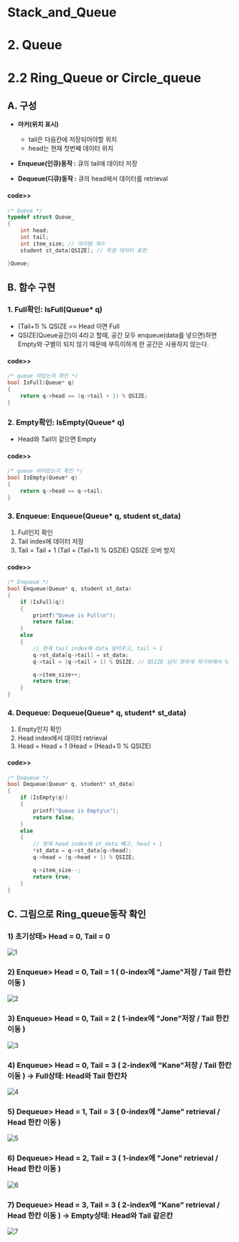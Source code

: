 # Stack_and_Queue
# 2. Queue  
# 2.2 Ring_Queue or Circle_queue  
## A. 구성  
- __마커(위치 표시)__  

	- tail은 다음칸에 저장되어야할 위치  
	- head는 현재 첫번째 데이터 위치    
- __Enqueue(인큐)동작 :__ 큐의 tail에 데이터 저장  
- __Dequeue(디큐)동작 :__ 큐의 head에서 데이터를 retrieval 
#### code>>  
```c  
/* Queue */
typedef struct Queue_
{
	int head;
	int tail;
	int item_size; // 아이템 개수
	student st_data[QSIZE]; // 학생 데이터 표현

}Queue;  
```  
## B. 함수 구현  
### 1. Full확인: IsFull(Queue* q)    
- (Tail+1) % QSIZE == Head 이면 Full  
- QSIZE(Queue공간)이 4라고 할때, 공간 모두 enqueue(data를 넣으면)하면 Empty와 구별이 되지 않기 때문에 부득이하게 한 공간은 사용하지 않는다.  
#### code>>  
```c  
/* queue 차있는지 확인 */
bool IsFull(Queue* q)
{
	return q->head == (q->tail + 1) % QSIZE;
}  
```  

### 2. Empty확인: IsEmpty(Queue* q)      
- Head와 Tail이 같으면 Empty  
#### code>>  
```c  
/* queue 비어있는지 확인 */
bool IsEmpty(Queue* q)
{
	return q->head == q->tail;
}  
```  

### 3. Enqueue: Enqueue(Queue* q, student st_data)      
1. Full인지 확인  
2. Tail index에 데이터 저장  
3. Tail = Tail + 1 (Tail = (Tail+1) % QSZIE) QSIZE 오버 방지 
#### code>>  
```c  
/* Enqueue */
bool Enqueue(Queue* q, student st_data)
{
	if (IsFull(q))
	{
		printf("Queue is Full\n");
		return false;
	}
	else
	{
		// 현재 tail index에 data 넣어주고, tail + 1 
		q->st_data[q->tail] = st_data; 
		q->tail = (q->tail + 1) % QSIZE; // QSIZE 넘지 못하게 하기위해서 % 이용

		q->item_size++;
		return true;
	}
}  
```   
### 4. Dequeue: Dequeue(Queue* q, student* st_data)   
1. Empty인지 확인    
2. Head index에서 데이터 retrieval  
3. Head = Head + 1 (Head = (Head+1) % QSIZE)  
#### code>>  
```c  
/* Dequeue */
bool Dequeue(Queue* q, student* st_data)
{
	if (IsEmpty(q))
	{
		printf("Queue is Empty\n");
		return false;
	}
	else
	{
		// 현재 head index에 st_data 뻬고, head + 1
		*st_data = q->st_data[q->head];
		q->head = (q->head + 1) % QSIZE;

		q->item_size--;
		return true;
	}
}  
```  
## C. 그림으로 Ring_queue동작 확인  
### 1) 초기상태> Head = 0, Tail = 0  
![1](https://user-images.githubusercontent.com/41607872/83040081-d730ad80-a079-11ea-8fd4-c871f294099b.jpg)  
### 2) Enqueue>  Head = 0, Tail = 1 ( 0-index에 "Jame"저장 / Tail 한칸 이동 )  
![2](https://user-images.githubusercontent.com/41607872/83040089-d8fa7100-a079-11ea-942f-319c3f8ac745.jpg)  
### 3) Enqueue>  Head = 0, Tail = 2 ( 1-index에 "Jone"저장 / Tail 한칸 이동 )  
![3](https://user-images.githubusercontent.com/41607872/83040094-da2b9e00-a079-11ea-8b9b-04990151a0dc.jpg)  
### 4) Enqueue>  Head = 0, Tail = 3 ( 2-index에 "Kane"저장 / Tail 한칸 이동 ) -> Full상태: Head와 Tail 한칸차
![4](https://user-images.githubusercontent.com/41607872/83040099-dac43480-a079-11ea-9a30-3d8eae43ed11.jpg)  
### 5) Dequeue>  Head = 1, Tail = 3 ( 0-index에 "Jame" retrieval / Head 한칸 이동 )
![5](https://user-images.githubusercontent.com/41607872/83040100-dbf56180-a079-11ea-90f1-ceeacf1b09ca.jpg)
### 6) Dequeue>  Head = 2, Tail = 3 ( 1-index에 "Jone" retrieval / Head 한칸 이동 )
![6](https://user-images.githubusercontent.com/41607872/83040104-dc8df800-a079-11ea-933f-85e6f4cce272.jpg)
### 7) Dequeue>  Head = 3, Tail = 3 ( 2-index에 "Kane" retrieval / Head 한칸 이동 ) -> Empty상태: Head와 Tail 같은칸
![7](https://user-images.githubusercontent.com/41607872/83040109-ddbf2500-a079-11ea-9b2f-99e7195a102b.jpg)
